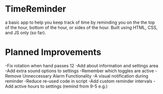 # TimeReminder

a basic app to help you keep track of time by reminding you on the the top of the hour, bottom of the hour, or sides of the hour. Built using HTML, CSS, and JS only (so far).

# Planned Improvements

-Fix rotation when hand passes 12
-Add about information and settings area
-Add extra sound options to settings
-Remember which toggles are active
-Remove Unneccessary Alarm Functionality
-A visual notification during reminder
-Reduce re-used code in script
-Add custom reminder intervals
-Add active hours to settings (remind from 9-5 e.g.)
